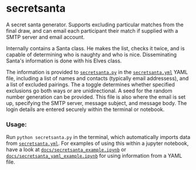 # secretsanta
A secret santa generator. Supports excluding particular matches from the final draw, and can email each participant their match if supplied with a SMTP server and email account.

Internally contains a Santa class. He makes the list, checks it twice, and is capable of determining who is naughty and who is nice. Disseminating Santa's information is done with his Elves class.

The information is provided to [``secretsanta.py``](secretsanta.py) in the [``secretsanta.yml``](secretsanta.yml) YAML file, including a list of names and contacts (typically email addressess), and a list of excluded pairings. The a toggle determines whether specified exclusions go both ways or are unidirectional. A seed for the random number generation can be provided. This file is also where the email is set up, specifying the SMTP server, message subject, and message body. The login details are entered securely within the terminal or notebook.

### Usage:
Run ``python secretsanta.py`` in the terminal, which automatically imports data from [``secretsanta.yml``](secretsanta.yml). For examples of using this within a jupyter notebook, have a look at [``docs/secretsanta_example.ipynb``](docs/secretsanta_example.ipynb) or [``docs/secretsanta_yaml_example.ipynb``](docs/secretsanta_yaml_example.ipynb) for using information from a YAML file.
